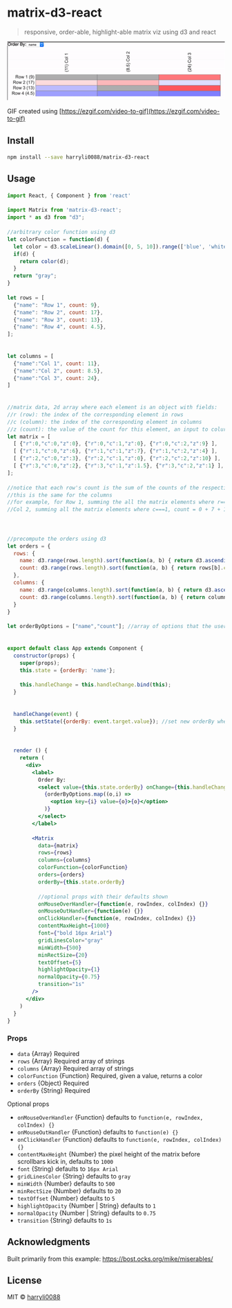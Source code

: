 # matrix-d3-react
> responsive, order-able, highlight-able matrix viz using d3 and react

![Demo](/example/matrix-d3-react.gif)

GIF created using [https://ezgif.com/video-to-gif](https://ezgif.com/video-to-gif)

## Install

```bash
npm install --save harryli0088/matrix-d3-react
```

## Usage

```jsx
import React, { Component } from 'react'

import Matrix from 'matrix-d3-react';
import * as d3 from "d3";

//arbitrary color function using d3
let colorFunction = function(d) {
  let color = d3.scaleLinear().domain([0, 5, 10]).range(['blue', 'white', 'red']).interpolate(d3.interpolateHsl).clamp(true);
  if(d) {
    return color(d);
  }
  return "gray";
}

let rows = [
  {"name": "Row 1", count: 9},
  {"name": "Row 2", count: 17},
  {"name": "Row 3", count: 13},
  {"name": "Row 4", count: 4.5},
];


let columns = [
  {"name":"Col 1", count: 11},
  {"name":"Col 2", count: 8.5},
  {"name":"Col 3", count: 24},
]


//matrix data, 2d array where each element is an object with fields:
//r (row): the index of the corresponding element in rows
//c (column): the index of the corresponding element in columns
//z (count): the value of the count for this element, an input to colurFunction
let matrix = [
  [ {"r":0,"c":0,"z":0}, {"r":0,"c":1,"z":0}, {"r":0,"c":2,"z":9} ],
  [ {"r":1,"c":0,"z":6}, {"r":1,"c":1,"z":7}, {"r":1,"c":2,"z":4} ],
  [ {"r":2,"c":0,"z":3}, {"r":2,"c":1,"z":0}, {"r":2,"c":2,"z":10} ],
  [ {"r":3,"c":0,"z":2}, {"r":3,"c":1,"z":1.5}, {"r":3,"c":2,"z":1} ],
];

//notice that each row's count is the sum of the counts of the respective row in the matrix
//this is the same for the columns
//for example, for Row 1, summing the all the matrix elements where r===0, count = 0 + 0 + 9 = 9
//Col 2, summing all the matrix elements where c===1, count = 0 + 7 + 1.5 = 8.5



//precompute the orders using d3
let orders = {
  rows: {
    name: d3.range(rows.length).sort(function(a, b) { return d3.ascending(rows[a].name, rows[b].name); }),
    count: d3.range(rows.length).sort(function(a, b) { return rows[b].count - rows[a].count; })
  },
  columns: {
    name: d3.range(columns.length).sort(function(a, b) { return d3.ascending(columns[a].name, columns[b].name); }),
    count: d3.range(columns.length).sort(function(a, b) { return columns[b].count - columns[a].count; })
  }
}

let orderByOptions = ["name","count"]; //array of options that the user can sore the array by


export default class App extends Component {
  constructor(props) {
    super(props);
    this.state = {orderBy: 'name'};

    this.handleChange = this.handleChange.bind(this);
  }


  handleChange(event) {
    this.setState({orderBy: event.target.value}); //set new orderBy when the user changes the select
  }


  render () {
    return (
      <div>
        <label>
          Order By:
          <select value={this.state.orderBy} onChange={this.handleChange}>
            {orderByOptions.map((o,i) =>
              <option key={i} value={o}>{o}</option>
            )}
          </select>
        </label>

        <Matrix
          data={matrix}
          rows={rows}
          columns={columns}
          colorFunction={colorFunction}
          orders={orders}
          orderBy={this.state.orderBy}

          //optional props with their defaults shown
          onMouseOverHandler={function(e, rowIndex, colIndex) {}}
          onMouseOutHandler={function(e) {}}
          onClickHandler={function(e, rowIndex, colIndex) {}}
          contentMaxHeight={1000}
          font={"bold 16px Arial"}
          gridLinesColor="gray"
          minWidth={500}
          minRectSize={20}
          textOffset={5}
          highlightOpacity={1}
          normalOpacity={0.75}
          transition="1s"
        />
      </div>
    )
  }
}
```

### Props
- `data` {Array} Required
- `rows` {Array} Required array of strings
- `columns` {Array} Required array of strings
- `colorFunction` {Function} Required, given a value, returns a color
- `orders` {Object} Required
- `orderBy` {String} Required

Optional props
- `onMouseOverHandler` {Function} defaults to `function(e, rowIndex, colIndex) {}`
- `onMouseOutHandler` {Function} defaults to `function(e) {}`
- `onClickHandler` {Function} defaults to `function(e, rowIndex, colIndex) {}`
- `contentMaxHeight` {Number} the pixel height of the matrix before scrollbars kick in, defaults to `1000`
- `font` {String} defaults to `16px Arial`
- `gridLinesColor` {String} defaults to `gray`
- `minWidth` {Number} defaults to `500`
- `minRectSize` {Number} defaults to `20`
- `textOffset` {Number} defaults to `5`
- `highlightOpacity` {Number | String} defaults to `1`
- `normalOpacity` {Number | String} defaults to `0.75`
- `transition` {String} defaults to `1s`

## Acknowledgments
Built primarily from this example: https://bost.ocks.org/mike/miserables/

## License

MIT © [harryli0088](https://github.com/harryli0088)
